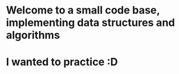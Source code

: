 # Welcome to a small code base, implementing data structures and algorithms
# I wanted to practice :D


